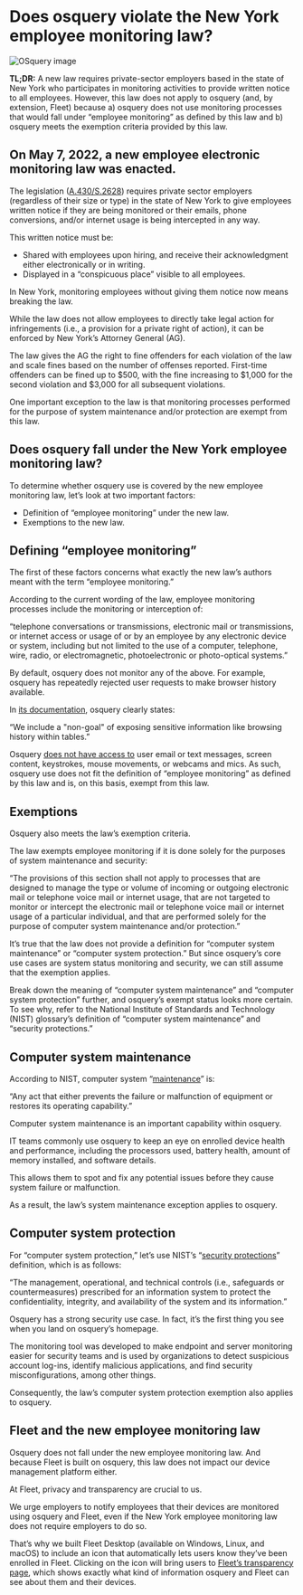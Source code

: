 # Does osquery violate the New York employee monitoring law?

![OSquery image](https://fleetdm.com/images/articles/osquery-a-tool-to-easily-ask-questions-about-operating-systems-cover-1600x900@2x.jpg)

**TL;DR:** A new law requires private-sector employers based in the state of New York who participates in monitoring activities to provide written notice to all employees. However, this law does not apply to osquery (and, by extension, Fleet) because a) osquery does not use monitoring processes that would fall under “employee monitoring” as defined by this law and b) osquery meets the exemption criteria provided by this law. 

## On May 7, 2022, a new employee electronic monitoring law was enacted.

The legislation ([A.430/S.2628](https://legislation.nysenate.gov/pdf/bills/2021/S2628)) requires private sector employers (regardless of their size or type) in the state of New York to give employees written notice if they are being monitored or their emails, phone conversions, and/or internet usage is being intercepted in any way. 

This written notice must be:

- Shared with employees upon hiring, and receive their acknowledgment either electronically or in writing. 
- Displayed in a “conspicuous place” visible to all employees. 

In New York, monitoring employees without giving them notice now means breaking the law. 

While the law does not allow employees to directly take legal action for infringements (i.e., a provision for a private right of action), it can be enforced by New York’s Attorney General (AG). 

The law gives the AG the right to fine offenders for each violation of the law and scale fines based on the number of offenses reported. First-time offenders can be fined up to $500, with the fine increasing to $1,000 for the second violation and $3,000 for all subsequent violations.

One important exception to the law is that monitoring processes performed for the purpose of system maintenance and/or protection are exempt from this law.

## Does osquery fall under the New York employee monitoring law?

To determine whether osquery use is covered by the new employee monitoring law, let’s look at two important factors:

- Definition of “employee monitoring” under the new law.
- Exemptions to the new law.

## Defining “employee monitoring”

The first of these factors concerns what exactly the new law’s authors meant with the term “employee monitoring.” 

According to the current wording of the law, employee monitoring processes include the monitoring or interception of:

“telephone conversations or transmissions, electronic mail or transmissions, or internet access or usage of or by an employee by any electronic device or system, including but not limited to the use of a computer, telephone, wire, radio, or electromagnetic, photoelectronic or photo-optical systems.” 

By default, osquery does not monitor any of the above. For example, osquery has repeatedly rejected user requests to make browser history available. 

In [its documentation](https://github.com/osquery/osquery/blob/bf2b464301d96b0033a21978faaf3f41719ae04d/docs/_docs/faq.md), osquery clearly states:

“We include a "non-goal" of exposing sensitive information like browsing history within tables.” 

Osquery [does not have access to](https://fleetdm.com/transparency) user email or text messages, screen content, keystrokes, mouse movements, or webcams and mics. As such, osquery use does not fit the definition of “employee monitoring” as defined by this law and is, on this basis, exempt from this law. 

## Exemptions

Osquery also meets the law’s exemption criteria. 

The law exempts employee monitoring if it is done solely for the purposes of system maintenance and security: 

“The provisions of this section shall not apply to processes that are designed to manage the type or volume of incoming or outgoing electronic mail or telephone voice mail or internet usage, that are not targeted to monitor or intercept the electronic mail or telephone voice mail or internet usage of a particular individual, and that are performed solely for the purpose of computer system maintenance and/or protection.” 

It’s true that the law does not provide a definition for “computer system maintenance” or “computer system protection.” But since osquery’s core use cases are system status monitoring and security, we can still assume that the exemption applies. 

Break down the meaning of “computer system maintenance” and “computer system protection” further, and osquery’s exempt status looks more certain. To see why, refer to the National Institute of Standards and Technology (NIST) glossary’s definition of “computer system maintenance” and “security protections.” 

## Computer system maintenance

According to NIST, computer system “[maintenance](https://csrc.nist.gov/glossary/term/maintenance#:~:text=1%2C%20NIST%20SP%20800%2D66,or%20restores%20its%20operating%20capability.)” is:

“Any act that either prevents the failure or malfunction of equipment or restores its operating capability.” 

Computer system maintenance is an important capability within osquery. 

IT teams commonly use osquery to keep an eye on enrolled device health and performance, including the processors used, battery health, amount of memory installed, and software details. 

This allows them to spot and fix any potential issues before they cause system failure or malfunction.

As a result, the law’s system maintenance exception applies to osquery. 

## Computer system protection 

For “computer system protection,” let’s use NIST’s “[security protections](https://csrc.nist.gov/glossary/term/security_protections)” definition, which is as follows:

“The management, operational, and technical controls (i.e., safeguards or countermeasures) prescribed for an information system to protect the confidentiality, integrity, and availability of the system and its information.”

Osquery has a strong security use case. In fact, it’s the first thing you see when you land on osquery’s homepage. 



The monitoring tool was developed to make endpoint and server monitoring easier for security teams and is used by organizations to detect suspicious account log-ins, identify malicious applications, and find security misconfigurations, among other things. 

Consequently, the law’s computer system protection exemption also applies to osquery. 

## Fleet and the new employee monitoring law

Osquery does not fall under the new employee monitoring law. And because Fleet is built on osquery, this law does not impact our device management platform either.

At Fleet, privacy and transparency are crucial to us. 

We urge employers to notify employees that their devices are monitored using osquery and Fleet, even if the New York employee monitoring law does not require employers to do so.

That’s why we built Fleet Desktop (available on Windows, Linux, and macOS) to include an icon that automatically lets users know they’ve been enrolled in Fleet. Clicking on the icon will bring users to [Fleet’s transparency page](https://fleetdm.com/transparency), which shows exactly what kind of information osquery and Fleet can see about them and their devices.

<meta name="category" value="security">
<meta name="authorFullName" value="JD Strong">
<meta name="authorGitHubUsername" value="spokanemac ">
<meta name="publishedOn" value="2023-04-18">
<meta name="articleTitle" value="Does osquery violate the New York employee monitoring law?">
